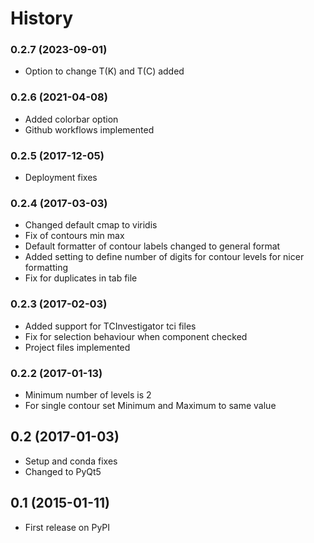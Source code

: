 # History

### 0.2.7 (2023-09-01)

* Option to change T(K) and T(C) added

### 0.2.6 (2021-04-08)

* Added colorbar option
* Github workflows implemented

### 0.2.5 (2017-12-05)

* Deployment fixes

### 0.2.4 (2017-03-03)

* Changed default cmap to viridis
* Fix of contours min max
* Default formatter of contour labels changed to general format
* Added setting to define number of digits for contour levels
  for nicer formatting
* Fix for duplicates in tab file

### 0.2.3 (2017-02-03)

* Added support for TCInvestigator tci files
* Fix for selection behaviour when component checked
* Project files implemented

### 0.2.2 (2017-01-13)

* Minimum number of levels is 2
* For single contour set Minimum and Maximum to same value

## 0.2 (2017-01-03)

* Setup and conda fixes
* Changed to PyQt5

## 0.1 (2015-01-11)

* First release on PyPI
